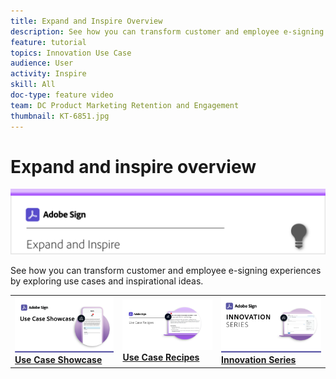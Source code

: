 ```yaml
---
title: Expand and Inspire Overview
description: See how you can transform customer and employee e-signing experiences by exploring use cases and inspirational ideas
feature: tutorial
topics: Innovation Use Case
audience: User
activity: Inspire
skill: All
doc-type: feature video
team: DC Product Marketing Retention and Engagement
thumbnail: KT-6851.jpg
---
```


# Expand and inspire overview

![Sign Expanc Image](assets/Hero-Expand.png)

See how you can transform customer and employee e-signing experiences by exploring use cases and inspirational ideas.

<table>
<tr>
  <td>
    <a href="sign-usecase/use-case-showcase.md">
      <img alt="Use Case Showcase" src="assets/UseCaseShowcaseR.png" />
    </a>
    <div>
    <a href="sign-usecase/use-case-showcase.md"><strong>Use Case Showcase</strong></a>
    <br>
  </td>
  <td>
    <a href="sign-usecase/recipes.md">
      <img alt="Use case recipes" src="assets/Expand_RecipeR.png" />
    </a>
    <div>
    <a href="sign-usecase/recipes.md"><strong>Use Case Recipes</strong></a>
    <br>
  </td>
  <td>
    <a href="innovation-series.md">
      <img alt="Innovation Series" src="assets/Innovation-Series_1280.png" />
    </a>
    <div>
    <a href="innovation-series.md"><strong>Innovation Series</strong></a>
    <br>
  </td>
</tr>
</table>